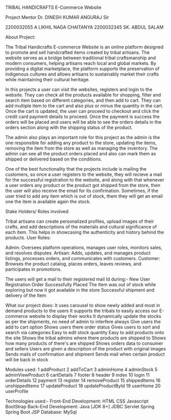 TRIBAL HANDICRAFTS E-Commerce Website

Project Mentor Dr. DINESH KUMAR ANGURAJ Sir

2200032055 A LIKHIL NAGA CHAITANYA
2200032345 SK. ABDUL SALAM

About Project:

The Tribal Handicrafts E-commerce Website is an online platform designed to promote and sell handcrafted items created by tribal artisans. The website serves as a bridge between traditional tribal craftsmanship and modern consumers, helping artisans reach local and global markets. By providing a digital marketplace, the platform supports the preservation of indigenous cultures and allows artisans to sustainably market their crafts while maintaining their cultural heritage.

In this projects a user can visit the websites, registers and login to the website. They can check all the products available for shopping, filter and search item based on different categories, and then add to cart. They can add multiple item to the cart and also plus or minus the quantity in the cart. Once the cart is updated, the user can proceed to checkout and click the credit card payment details to proceed. Once the payment is success the orders will be placed and users will be able to see the orders details in the orders section along with the shipping status of the product.

The admin also plays an important role for this project as the admin is the one responsible for adding any product to the store, updating the items, removing the item from the store as well as managing the inventory. The admin can see all the product orders placed and also can mark them as shipped or delivered based on the conditions.

One of the best functionality that the projects include is mailing the customers, so once a user registers to the website, they will recieve a mail for the successful registration to the website, and along with that whenever a user orders any product or the product got shipped from the store, then the user will also receive the email for its confirmation. Sometimes, if the user tried to add any item which is out of stock, them they will get an email one the item is available again the stock.

Stake Holders/ Roles involved:

Tribal artisans can create personalized profiles, upload images of their crafts, and add descriptions of the materials and cultural significance of each item. This helps in showcasing the authenticity and history behind the products. User Roles:

Admin: Oversees platform operations, manages user roles, monitors sales, and resolves disputes. Artisan: Adds, updates, and manages product listings, processes orders, and communicates with customers. Customer: Browses the product catalog, places orders, leaves reviews, and participates in promotions.

The users will get a mail to their registered mail Id during:- New User Registration Order Successfully Placed The Item was out of stock while exploring but now it got available in the store Successful shipment and delivery of the Item

What our project does:
It uses carousel to show newly added and most in demand products to the users
It supports the tribals to easily access our E-commerce website to display their works
It dynamically update the stocks as per the shipments, no need of admin to interfere always
Give users the add to cart option
Shows users there order status
Gives users to sort and search via categories
Easy to edit stock quantity
Easy to add products onto the site
Shows the tribal admins where there products are shipped to
Shows how many products of there's are shipped
Shows orders data to consumer and sellers
Users are given a description of the product with original images
Sends mails of confirmation and shipment
Sends mail when certain product will be back in stock

Modules used:
1 addProduct 2 addToCart 3 adminHome 4 adminStock 5 adminViewProduct 6 cartDetails 7 footer 8 header 9 index 10 login 11 orderDetails 12 payment 13 register 14 removeProduct 15 shippedItems 16 unshippedItems 17 updateProduct 18 updateProductById 19 userHome 20 userProfile

Technologies used:-
Front-End Development: HTML CSS Javascript BootStrap
Back-End Development: Java [JDK 8+] JDBC Servlet Spring Spring Boot JSP
Database: MySql
